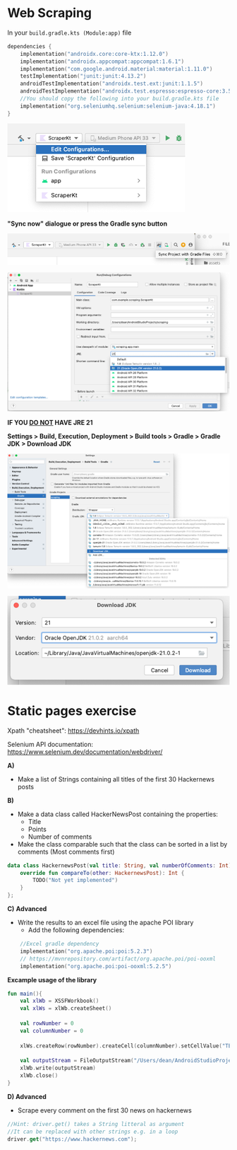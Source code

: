 # Web Scraping

In your `build.gradle.kts (Module:app)` file

```kotlin
dependencies {
    implementation("androidx.core:core-ktx:1.12.0")
    implementation("androidx.appcompat:appcompat:1.6.1")
    implementation("com.google.android.material:material:1.11.0")
    testImplementation("junit:junit:4.13.2")
    androidTestImplementation("androidx.test.ext:junit:1.1.5")
    androidTestImplementation("androidx.test.espresso:espresso-core:3.5.1")
    //You should copy the following into your build.gradle.kts file
    implementation("org.seleniumhq.selenium:selenium-java:4.18.1")
}
```



![image-20240304130717965](assets/image-20240304130717965.png) 

**"Sync now" dialogue or press the Gradle sync button**

![image-20240304131339569](assets/image-20240304131339569.png)



![image-20240304130738260](assets/image-20240304130738260.png)

**IF YOU <u>DO NOT</u> HAVE JRE 21**

**Settings > Build, Execution, Deployment > Build tools > Gradle > Gradle JDK > Download JDK**

![image-20240304130943159](assets/image-20240304130943159.png)

![image-20240304131003685](assets/image-20240304131003685.png)





# Static pages exercise

Xpath "cheatsheet": https://devhints.io/xpath

Selenium API documentation: https://www.selenium.dev/documentation/webdriver/



**A)**

- Make a list of Strings containing all titles of the first 30 Hackernews posts



**B)**

- Make a data class called HackerNewsPost containing the properties: 
  - Title
  - Points
  - Number of comments
- Make the class comparable such that the class can be sorted in a list by comments (Most comments first)

```kotlin
data class HackernewsPost(val title: String, val numberOfComments: Int): Comparable<HackernewsPost> {
    override fun compareTo(other: HackernewsPost): Int {
        TODO("Not yet implemented")
    }
};
```



**C)** **Advanced**

- Write the results to an excel file using the apache POI library
  - Add the following dependencies:

```kotlin
    //Excel gradle dependency
    implementation("org.apache.poi:poi:5.2.3")
    // https://mvnrepository.com/artifact/org.apache.poi/poi-ooxml
    implementation("org.apache.poi:poi-ooxml:5.2.5")
```

**Excample usage of the library**

```kotlin
fun main(){
    val xlWb = XSSFWorkbook()
    val xlWs = xlWb.createSheet()

    val rowNumber = 0
    val columnNumber = 0

    xlWs.createRow(rowNumber).createCell(columnNumber).setCellValue("TEST")

    val outputStream = FileOutputStream("/Users/dean/AndroidStudioProjects/scraping/app/src/main/java/com/example/scraping/text.xlsx")
    xlWb.write(outputStream)
    xlWb.close()
}
```



**D) Advanced**

- Scrape every comment on the first 30 news on hackernews

```kotlin
//Hint: driver.get() takes a String litteral as argument
//It can be replaced with other strings e.g. in a loop
driver.get("https://www.hackernews.com");
```

